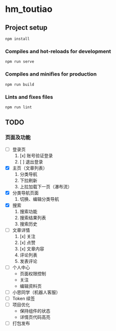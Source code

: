 # hm_toutiao

## Project setup

```
npm install
```

### Compiles and hot-reloads for development

```
npm run serve
```

### Compiles and minifies for production

```
npm run build
```

### Lints and fixes files

```
npm run lint
```

## TODO

### 页面及功能

- [ ] 登录页
  1. [x] 账号验证登录
  2. [ ] 退出登录
- [x] 主页（文章列表）
  1. 分类导航
  2. 下拉刷新
  3. 上拉加载下一页（瀑布流）
- [x] 分类导航页面
  1. 切换、编辑分类导航
- [x] 搜索
  1. 搜索功能
  2. 搜索结果列表
  3. 搜索历史
- [ ] 文章详情
  1. [x] 关注
  2. [x] 点赞
  3. [x] 文章内容
  4. 评论列表
  5. 发表评论
- [ ] 个人中心
  - 页面权限控制
  - 关注
  - 编辑资料页
- [ ] 小思同学（机器人客服）
- [ ] Token 续签
- [ ] 项目优化
  - 保持组件的状态
  - 详情页代码高亮
- [ ] 打包发布
